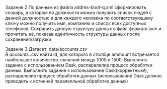 Задание 2
По данным из файла addres-boot-q.xml сформировать словарь, в котором по должности можно получить список людей с данной должностью и для каждого человека по соответствующему ключу можно получить имя, компанию и список всех доступных телефонов. Сохранить данную структуру данных в файл формата json и прочитать её, показав идентичность структуры данных после сохранения/загрузки

Задание 3
Датасет: data/accounts.*csv<br>
В accounts.*.csv найти id, для которого в столбце ammount встречается наибольшее количество значений между 1000 и 1500. Выполнить задание с использованием Dask, распаралелив процесс обработки данных. Выполнить задание с использование Dask(корректным!), распаралелив процесс обработки данных (использование Dask должно приводить к истинной паралелльной обработке данных)